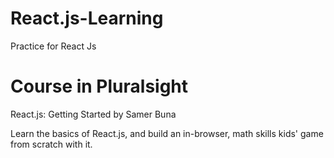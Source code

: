 # React.js-Learning
Practice for React Js

# Course in Pluralsight
React.js: Getting Started
by Samer Buna

Learn the basics of React.js, and build an in-browser, math skills kids' game from scratch with it.